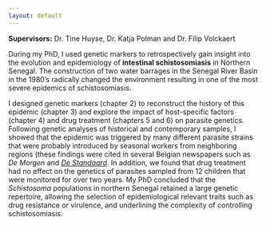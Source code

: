 ```yaml
---
layout: default
---
```


**Supervisors:** Dr. Tine Huyse, Dr. Katja Polman and Dr. Filip Volckaert

During my PhD, I used genetic markers to retrospectively gain insight into the evolution and epidemiology of **intestinal schistosomiasis** in Northern Senegal. The construction of two water barrages in the Senegal River Basin in the 1980’s radically changed the environment resulting in one of the most severe epidemics of schistosomiasis. 

I designed genetic markers (chapter 2) to reconstruct the history of this epidemic (chapter 3) and explore the impact of host-specific factors (chapter 4) and drug treatment (chapters 5 and 6) on parasite genetics. Following genetic analyses of historical and contemporary samples, I showed that the epidemic was triggered by many different parasite strains that were probably introduced by seasonal workers from neighboring regions (these findings were cited in several Belgian newspapers such as *De Morgen* and *[De Standaard](http://www.standaard.be/cnt/dmf20150814_01818987)*. In addition, we found that drug treatment had no effect on the genetics of parasites sampled from 12 children that were monitored for over two years. My PhD concluded that the *Schistosoma* populations in northern Senegal retained a large genetic repertoire, allowing the selection of epidemiological relevant traits such as drug resistance or virulence, and underlining the complexity of controlling schistosomiasis.

